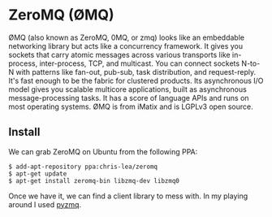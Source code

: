# ZeroMQ (ØMQ)

ØMQ (also known as ZeroMQ, 0MQ, or zmq) looks like an embeddable networking
library but acts like a concurrency framework. It gives you sockets that carry
atomic messages across various transports like in-process, inter-process, TCP,
and multicast. You can connect sockets N-to-N with patterns like fan-out,
pub-sub, task distribution, and request-reply. It's fast enough to be the
fabric for clustered products. Its asynchronous I/O model gives you scalable
multicore applications, built as asynchronous message-processing tasks. It has
a score of language APIs and runs on most operating systems. ØMQ is from
iMatix and is LGPLv3 open source.


## Install

We can grab ZeroMQ on Ubuntu from the following PPA:

```
$ add-apt-repository ppa:chris-lea/zeromq
$ apt-get update
$ apt-get install zeromq-bin libzmq-dev libzmq0
```

Once we have it, we can find a client library to mess with. In my playing
around I used [pyzmq](https://github.com/zeromq/pyzmq).
